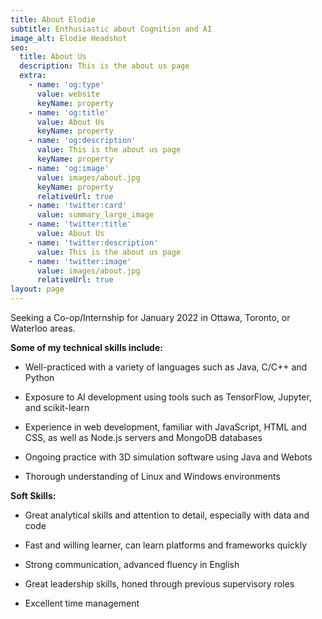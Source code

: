 ```yaml
---
title: About Elodie
subtitle: Enthusiastic about Cognition and AI
image_alt: Elodie Headshot
seo:
  title: About Us
  description: This is the about us page
  extra:
    - name: 'og:type'
      value: website
      keyName: property
    - name: 'og:title'
      value: About Us
      keyName: property
    - name: 'og:description'
      value: This is the about us page
      keyName: property
    - name: 'og:image'
      value: images/about.jpg
      keyName: property
      relativeUrl: true
    - name: 'twitter:card'
      value: summary_large_image
    - name: 'twitter:title'
      value: About Us
    - name: 'twitter:description'
      value: This is the about us page
    - name: 'twitter:image'
      value: images/about.jpg
      relativeUrl: true
layout: page
---
```

Seeking a Co-op/Internship for January 2022 in Ottawa, Toronto, or Waterloo areas.

**Some of my technical skills include:**

*   Well-practiced with a variety of languages such as Java, C/C++ and Python

*   Exposure to AI development using tools such as TensorFlow, Jupyter, and scikit-learn

*   Experience in web development, familiar with JavaScript, HTML and CSS, as well as Node.js servers and MongoDB databases

*   Ongoing practice with 3D simulation software using Java and Webots

*   Thorough understanding of Linux and Windows environments

**Soft Skills:**

*   Great analytical skills and attention to detail, especially with data and code

*   Fast and willing learner, can learn platforms and frameworks quickly

*   Strong communication, advanced fluency in English

*   Great leadership skills, honed through previous supervisory roles

*   Excellent time management
